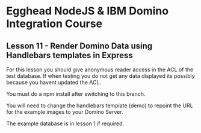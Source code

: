 # Egghead NodeJS & IBM Domino Integration Course
## Lesson 11 - Render Domino Data using Handlebars templates in Express

For this lesson you should give anonymous reader access in the ACL of the test database.
If when testing you do not get any data displayed its possibly because you havent updated the ACL.

You must do a npm install after switching to this branch.

You will need to change the handlebars template (demo) to repoint the URL for the example images to your Domino Server.

The example database is in lesson 1 if required.
